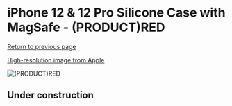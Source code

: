 # iPhone 12 & 12 Pro Silicone Case with MagSafe - (PRODUCT)RED

[Return to previous page](/iphone_12)

[High-resolution image from Apple](https://store.storeimages.cdn-apple.com/8756/as-images.apple.com/is/MHL63?wid=4500&hei=4500&fmt=png)

<div style="width: 512px"><img src="/almost_uncompressed/MHL63.webp" alt="(PRODUCT)RED"></div>

## Under construction
